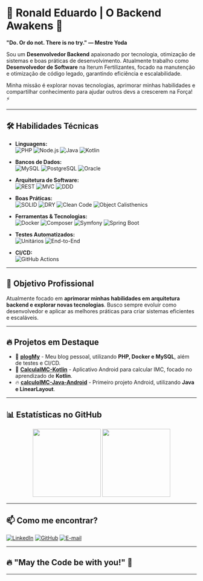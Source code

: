 # 🌌 Ronald Eduardo | O Backend Awakens 🚀

**"Do. Or do not. There is no try." — Mestre Yoda**  

Sou um **Desenvolvedor Backend** apaixonado por tecnologia, otimização de sistemas e boas práticas de desenvolvimento. Atualmente trabalho como **Desenvolvedor de Software** na Iterum Fertilizantes, focado na manutenção e otimização de código legado, garantindo eficiência e escalabilidade.

Minha missão é explorar novas tecnologias, aprimorar minhas habilidades e compartilhar conhecimento para ajudar outros devs a crescerem na Força! ⚡

---

## 🛠️ Habilidades Técnicas

- **Linguagens:**  
  ![PHP](https://img.shields.io/badge/PHP-777BB4?style=for-the-badge&logo=php&logoColor=white)
  ![Node.js](https://img.shields.io/badge/Node.js-339933?style=for-the-badge&logo=nodedotjs&logoColor=white)
  ![Java](https://img.shields.io/badge/Java-007396?style=for-the-badge&logo=java&logoColor=white)
  ![Kotlin](https://img.shields.io/badge/Kotlin-0095D5?style=for-the-badge&logo=kotlin&logoColor=white)

- **Bancos de Dados:**  
  ![MySQL](https://img.shields.io/badge/MySQL-4479A1?style=for-the-badge&logo=mysql&logoColor=white)
  ![PostgreSQL](https://img.shields.io/badge/PostgreSQL-336791?style=for-the-badge&logo=postgresql&logoColor=white)
  ![Oracle](https://img.shields.io/badge/Oracle-F80000?style=for-the-badge&logo=oracle&logoColor=white)

- **Arquitetura de Software:**  
  ![REST](https://img.shields.io/badge/REST-02569B?style=for-the-badge&logo=rest&logoColor=white)
  ![MVC](https://img.shields.io/badge/MVC-888888?style=for-the-badge&logo=mvc&logoColor=white)
  ![DDD](https://img.shields.io/badge/DDD-FF5733?style=for-the-badge&logo=ddd&logoColor=white)

- **Boas Práticas:**  
  ![SOLID](https://img.shields.io/badge/SOLID-FFDD44?style=for-the-badge&logo=solid&logoColor=black)
  ![DRY](https://img.shields.io/badge/DRY-00CED1?style=for-the-badge&logo=dry&logoColor=black)
  ![Clean Code](https://img.shields.io/badge/Clean_Code-008000?style=for-the-badge&logo=cleancode&logoColor=white)
  ![Object Calisthenics](https://img.shields.io/badge/Object_Calisthenics-FFA500?style=for-the-badge&logo=objectcalisthenics&logoColor=black)

- **Ferramentas & Tecnologias:**  
  ![Docker](https://img.shields.io/badge/Docker-2496ED?style=for-the-badge&logo=docker&logoColor=white)
  ![Composer](https://img.shields.io/badge/Composer-885630?style=for-the-badge&logo=composer&logoColor=white)
  ![Symfony](https://img.shields.io/badge/Symfony-000000?style=for-the-badge&logo=symfony&logoColor=white)
  ![Spring Boot](https://img.shields.io/badge/Spring_Boot-6DB33F?style=for-the-badge&logo=springboot&logoColor=white)

- **Testes Automatizados:**  
  ![Unitários](https://img.shields.io/badge/Testes_Unitários-6A5ACD?style=for-the-badge&logo=tests&logoColor=white)
  ![End-to-End](https://img.shields.io/badge/Testes_End_to_End-FF4500?style=for-the-badge&logo=tests&logoColor=white)

- **CI/CD:**  
  ![GitHub Actions](https://img.shields.io/badge/GitHub_Actions-2088FF?style=for-the-badge&logo=github-actions&logoColor=white)

---

## 🚀 Objetivo Profissional

Atualmente focado em **aprimorar minhas habilidades em arquitetura backend e explorar novas tecnologias**. Busco sempre evoluir como desenvolvedor e aplicar as melhores práticas para criar sistemas eficientes e escaláveis.

---

## 🔥 Projetos em Destaque

- 📝 **[plogMy](https://github.com/RonaldEduardo/plogMy)** - Meu blog pessoal, utilizando **PHP, Docker e MySQL**, além de testes e CI/CD.
- 📱 **[CalculaIMC-Kotlin](https://github.com/RonaldEduardo/CalculaIMC-Kotlin)** - Aplicativo Android para calcular IMC, focado no aprendizado de **Kotlin**.
- 🔥 **[calculoIMC-Java-Android](https://github.com/RonaldEduardo/calculoIMC-Java-Android)** - Primeiro projeto Android, utilizando **Java e LinearLayout**.

---

## 📊 Estatísticas no GitHub

<div align="center">
  <img height="180em" src="https://github-readme-stats.vercel.app/api?username=RonaldEduardo&show_icons=true&theme=dark" />
  <img height="180em" src="https://github-readme-stats.vercel.app/api/top-langs/?username=RonaldEduardo&layout=compact&theme=dark" />
</div>

---

## 📫 Como me encontrar?

[![LinkedIn](https://img.shields.io/badge/LinkedIn-0077B5?style=for-the-badge&logo=linkedin&logoColor=white)](https://www.linkedin.com/in/ronaldgustmann/)
[![GitHub](https://img.shields.io/badge/GitHub-181717?style=for-the-badge&logo=github&logoColor=white)](https://github.com/RonaldEduardo)
[![E-mail](https://img.shields.io/badge/E--mail-D14836?style=for-the-badge&logo=gmail&logoColor=white)](mailto:ronald29eduardo@gmail.com)

---

## 🔥 "May the Code be with you!" 🚀

---
